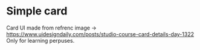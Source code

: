 # Simple card

Card UI made from refrenc image -> https://www.uidesigndaily.com/posts/studio-course-card-details-day-1322
Only for learning perpuses.
